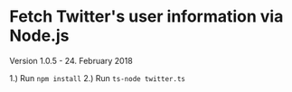 Fetch Twitter's user information via Node.js
============================================

Version 1.0.5 - 24. February 2018

1.) Run `npm install`
2.) Run `ts-node twitter.ts`
